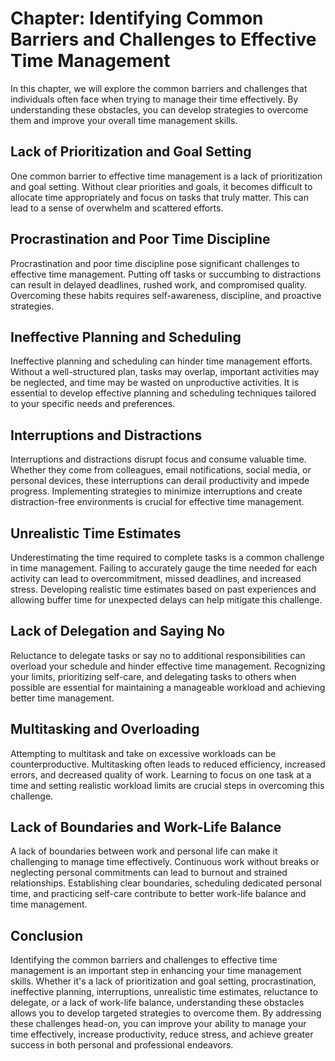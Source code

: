Chapter: Identifying Common Barriers and Challenges to Effective Time Management
================================================================================

In this chapter, we will explore the common barriers and challenges that individuals often face when trying to manage their time effectively. By understanding these obstacles, you can develop strategies to overcome them and improve your overall time management skills.

Lack of Prioritization and Goal Setting
---------------------------------------

One common barrier to effective time management is a lack of prioritization and goal setting. Without clear priorities and goals, it becomes difficult to allocate time appropriately and focus on tasks that truly matter. This can lead to a sense of overwhelm and scattered efforts.

Procrastination and Poor Time Discipline
----------------------------------------

Procrastination and poor time discipline pose significant challenges to effective time management. Putting off tasks or succumbing to distractions can result in delayed deadlines, rushed work, and compromised quality. Overcoming these habits requires self-awareness, discipline, and proactive strategies.

Ineffective Planning and Scheduling
-----------------------------------

Ineffective planning and scheduling can hinder time management efforts. Without a well-structured plan, tasks may overlap, important activities may be neglected, and time may be wasted on unproductive activities. It is essential to develop effective planning and scheduling techniques tailored to your specific needs and preferences.

Interruptions and Distractions
------------------------------

Interruptions and distractions disrupt focus and consume valuable time. Whether they come from colleagues, email notifications, social media, or personal devices, these interruptions can derail productivity and impede progress. Implementing strategies to minimize interruptions and create distraction-free environments is crucial for effective time management.

Unrealistic Time Estimates
--------------------------

Underestimating the time required to complete tasks is a common challenge in time management. Failing to accurately gauge the time needed for each activity can lead to overcommitment, missed deadlines, and increased stress. Developing realistic time estimates based on past experiences and allowing buffer time for unexpected delays can help mitigate this challenge.

Lack of Delegation and Saying No
--------------------------------

Reluctance to delegate tasks or say no to additional responsibilities can overload your schedule and hinder effective time management. Recognizing your limits, prioritizing self-care, and delegating tasks to others when possible are essential for maintaining a manageable workload and achieving better time management.

Multitasking and Overloading
----------------------------

Attempting to multitask and take on excessive workloads can be counterproductive. Multitasking often leads to reduced efficiency, increased errors, and decreased quality of work. Learning to focus on one task at a time and setting realistic workload limits are crucial steps in overcoming this challenge.

Lack of Boundaries and Work-Life Balance
----------------------------------------

A lack of boundaries between work and personal life can make it challenging to manage time effectively. Continuous work without breaks or neglecting personal commitments can lead to burnout and strained relationships. Establishing clear boundaries, scheduling dedicated personal time, and practicing self-care contribute to better work-life balance and time management.

Conclusion
----------

Identifying the common barriers and challenges to effective time management is an important step in enhancing your time management skills. Whether it's a lack of prioritization and goal setting, procrastination, ineffective planning, interruptions, unrealistic time estimates, reluctance to delegate, or a lack of work-life balance, understanding these obstacles allows you to develop targeted strategies to overcome them. By addressing these challenges head-on, you can improve your ability to manage your time effectively, increase productivity, reduce stress, and achieve greater success in both personal and professional endeavors.
